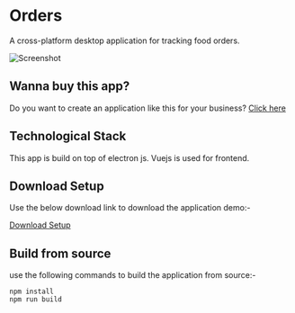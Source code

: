 # Orders

A cross-platform desktop application for tracking food orders.

![Screenshot](https://github.com/ghostjson/orders/raw/master/resources/Screenshot.png)

## Wanna buy this app?

Do you want to create an application like this for your business?
[Click here](https://www.fiverr.com/imakhil/develop-online-food-ordering-cross-platform-mobile-app)

## Technological Stack

This app is build on top of electron js. Vuejs is used for frontend.

## Download Setup

Use the below download link to download the application demo:-

[Download Setup](https://github.com/ghostjson/orders/raw/master/build/Orders%20Setup%201.0.0.exe)

## Build from source

use the following commands to build the application from source:-

```
npm install
npm run build
```
